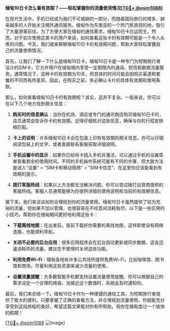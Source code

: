 **缅甸10日卡怎么看有效期？——轻松掌握你的流量使用情况[[TG💪+ @esim1088](https://t.me/s/esim1088)]**

在现代生活中，手机已经成为我们不可或缺的一部分，而随着国际旅行的增多，越来越多的人开始关注境外通讯服务。缅甸作为东南亚的一个热门旅游目的地，吸引了大量游客前往。为了方便大家在缅甸的通信需求，缅甸10日卡应运而生。然而，对于初次使用这类卡的用户来说，如何查看这张卡的有效期可能是一个令人头疼的问题。今天，我们就来聊聊缅甸10日卡的有效期问题，帮助大家轻松掌握自己的流量使用情况。

首先，让我们了解一下什么是缅甸10日卡。缅甸10日卡是一种专门为短期旅行者设计的SIM卡，它允许用户在缅甸境内享受一定期限内的通话、短信和数据流量服务。通常情况下，这种卡的有效期为10天，但具体的时间可能会因购买渠道和套餐的不同而有所差异。因此，在购买之前，务必确认卡片的具体有效期和使用条款。

那么，如何查看缅甸10日卡的有效期呢？其实，这并不复杂。一般来说，你可以在以下几个地方找到相关信息：

1. **购买时的信息确认**：当你在机场、酒店或专门的通讯商店购买缅甸10日卡时，店员通常会告诉你卡的有效期。记得仔细核对这些信息，确保与你的行程安排相匹配。

2. **卡上的说明**：许多缅甸10日卡会在包装上印有有效期的相关信息。你可以仔细阅读包装上的文字，或者直接联系客服获取详细说明。

3. **手机设置中的显示**：如果你已经将卡插入手机并激活，可以通过手机的设置菜单查看剩余的使用时间。不同的手机操作系统可能有不同的步骤，但大致方法是进入“设置” > “SIM卡和移动网络” > “SIM卡信息”，在这里你应该能看到有效期的提示。

4. **拨打客服热线**：如果以上方法都无法解决问题，你可以尝试拨打运营商提供的客服热线。客服人员通常能够为你提供详细的使用说明和当前的有效期信息。

接下来，我们来谈谈如何合理规划你的流量使用。缅甸10日卡虽然提供了较为充裕的流量，但如果不加以管理，也很容易在不经意间消耗殆尽。以下是一些实用的小技巧，帮助你在缅甸期间更好地利用这张卡：

- **下载离线地图**：在出发前，提前下载好你需要的离线地图，这样即使没有网络连接，也能顺利导航。
  
- **关闭不必要的后台应用**：很多应用程序会在后台自动更新或同步数据，这会迅速消耗你的流量。建议在不使用时关闭这些功能。

- **利用免费Wi-Fi**：缅甸各地有许多公共场所提供免费Wi-Fi，比如咖啡馆、图书馆和商场。尽量利用这些资源来减少流量的使用。

- **设置流量提醒**：大多数智能手机都支持设置流量使用提醒。你可以根据自己的需求设定一个合理的阈值，当接近这个数值时，系统会及时通知你。

最后，我们来总结一下。缅甸10日卡作为一种便捷的通信工具，为短期旅行者提供了极大的便利。只要掌握了正确的查看方法，并合理规划流量使用，你就能充分享受到这段旅程的美好。希望这篇文章能对你有所帮助，祝你在缅甸度过一个愉快的假期！

[[TG💪+ @esim1088](https://t.me/s/esim1088) ![Image](https://i.postimg.cc/4NQfJmqS/Snipaste-2025-05-13-00-14-12.png)]